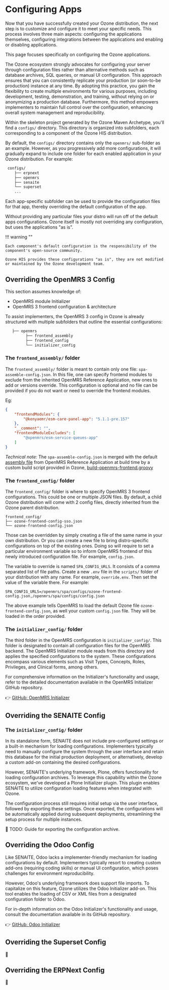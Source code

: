 # Configuring Apps

Now that you have successfully created your Ozone distribution, the next step is to customize and configure it to meet your specific needs. This process involves three main aspects: configuring the applications themselves, configuring integrations between the applications and enabling or disabling applications. 

This page focuses specifically on configuring the Ozone applications.

The Ozone ecosystem strongly advocates for configuring your server through configuration files rather than alternative methods such as database archives, SQL queries, or manual UI configuration. This approach ensures that you can consistently replicate your production (or soon-to-be production) instance at any time.
By adopting this practice, you gain the flexibility to create multiple environments for various purposes, including development, testing, demonstration, and training, without relying on or anonymizing a production database. Furthermore, this method empowers implementers to maintain full control over the configuration, enhancing overall system management and reproducibility.

Within the skeleton project generated by the Ozone Maven Archetype, you'll find a `configs/` directory. This directory is organized into subfolders, each corresponding to a component of the Ozone HIS distribution.

By default, the `configs/` directory contains only the `openmrs/` sub-folder as an example. However, as you progressively add more configurations, it will gradually expand to include one folder for each enabled application in your Ozone distribution. For example:

```bash
 configs/
    ├── erpnext
    ├── openmrs
    ├── senaite
    └── superset
    ...
```

Each app-specific subfolder can be used to provide the configuration files for that app, thereby overriding the default configuration of the app.

Without providing any particular files your distro will run off of the default apps configurations. Ozone itself is mostly not overriding any configuration, but uses the applications "as is".


!!! warning ""

    Each component's default configuration is the responsibility of the component's open-source community.

    Ozone HIS provides these configurations "as is", they are not modified or maintained by the Ozone development team.

## Overriding the OpenMRS 3 Config

This section assumes knowledge of:

- OpenMRS module Initializer
- OpenMRS 3 frontend configuration & architecture

To assist implementers, the OpenMRS 3 config in Ozone is already structured with multiple subfolders that outline the essential configurations:
```bash
   ├── openmrs
         ├── frontend_assembly
         ├── frontend_config
         └── initializer_config
```

### The `frontend_assembly/` folder

The `frontend_assembly/` folder is meant to contain only one file: `spa-assemble-config.json`. In this file, one can specify frontend modules to exclude from the inherited OpenMRS Reference Application, new ones to add or versions override. This configuration is optional and no file can be provided if you do not want or need to override the frontend modules.

Eg:
```json
{
    "frontendModules": {
        "@kenyaemr/esm-care-panel-app": "5.1.1-pre.157"
    },
    "__comment": "",
    "frontendModuleExcludes": [
        "@openmrs/esm-service-queues-app"
    ]
}
```

_Technical note:_ The `spa-assemble-config.json` is merged with the default [assembly file](https://github.com/openmrs/openmrs-distro-referenceapplication/blob/main/frontend/spa-assemble-config.json) from OpenMRS Reference Application at build time by a custom build script provided in Ozone, [build-openmrs-frontend.groovy](https://github.com/ozone-his/ozone/blob/main/scripts/openmrs/frontend_assembly/build-openmrs-frontend.groovy)


### The `frontend_config/` folder

The `frontend_config/` folder is where to specify OpenMRS 3 frontend configurations. This could be one or multiple JSON files.
By default, a child Ozone distribution will come with 2 config files, directly inherited from the Ozone parent distribution.
```
frontend_config/
├── ozone-frontend-config-sso.json
└── ozone-frontend-config.json
```

Those can be overridden by simply creating a file of the same name in your own distribution.
Or you can create a new file to bring distro-specific configurations on top of the existing ones. Doing so will require to set a particular environment variable so to inform OpenMRS frontend of this newly introduced configuration file. For example, `config.json`.

The variable to override is named `SPA_CONFIG_URLS`. It consists of a comma separated list of file paths.
Create a new `.env` file in the `scripts/` folder of your distribution with any name. For example, `override.env`.
Then set the value of the variable there. For example:

```properties
SPA_CONFIG_URLS=/openmrs/spa/configs/ozone-frontend-config.json,/openmrs/spa/configs/config.json
```
The above example tells OpenMRS to load the default Ozone file `ozone-frontend-config.json`, as well your custom `config.json` file.
They will be loaded in the order provided.

### The `initializer_config/` folder

The third folder in the OpenMRS configuration is `initializer_config/`. This folder is designated to contain all configuration files for the OpenMRS backend. The OpenMRS Initializer module reads from this directory and applies the specified configurations to the system. These configurations encompass various elements such as Visit Types, Concepts, Roles, Privileges, and Clinical forms, among others.

For comprehensive information on the Initializer's functionality and usage, refer to the detailed documentation available in the OpenMRS Initializer GitHub repository.

👉 [GitHub: OpenMRS Initializer](https://github.com/mekomsolutions/openmrs-module-initializer/)


## Overriding the SENAITE Config

### The `initializer_config/` folder

In its standalone form, SENAITE does not include pre-configured settings or a built-in mechanism for loading configurations. Implementers typically need to manually configure the system through the user interface and retain this database for the initial production deployment, or alternatively, develop a custom add-on containing the desired configurations.

However, SENAITE's underlying framework, Plone, offers functionality for loading configuration archives. To leverage this capability within the Ozone ecosystem, we've developed a Plone Initializer plugin. This plugin enables SENAITE to utilize configuration loading features when integrated with Ozone.

The configuration process still requires initial setup via the user interface, followed by exporting these settings. Once exported, the configurations will be automatically applied during subsequent deployments, streamlining the setup process for multiple instances.

:construction: TODO: Guide for exporting the configuration archive.

## Overriding the Odoo Config

Like SENAITE, Odoo lacks a implementer-friendly mechanism for loading configurations by default. Implementers typically resort to creating custom add-ons (requiring coding skills) or manual UI configuration, which poses challenges for environment reproducibility.

However, Odoo's underlying framework does support file imports. To capitalize on this feature, Ozone utilizes the Odoo Initializer add-on. This tool enables the loading of CSV or XML files from a designated configuration folder to Odoo.

For in-depth information on the Odoo Initializer's functionality and usage, consult the documentation available in its GitHub repository.

👉 [GitHub: Odoo Initializer](https://github.com/mekomsolutions/odoo-initializer/)


## Overriding the Superset Config

:construction:

## Overriding the ERPNext Config

:construction:

